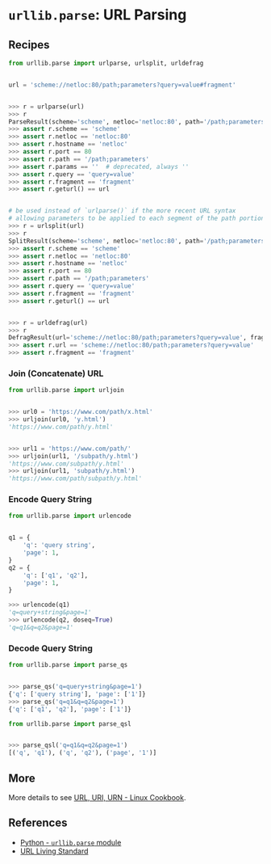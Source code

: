 # `urllib.parse`: URL Parsing

## Recipes

```python
from urllib.parse import urlparse, urlsplit, urldefrag


url = 'scheme://netloc:80/path;parameters?query=value#fragment'


>>> r = urlparse(url)
>>> r
ParseResult(scheme='scheme', netloc='netloc:80', path='/path;parameters', params='', query='query=value', fragment='fragment')
>>> assert r.scheme == 'scheme'
>>> assert r.netloc == 'netloc:80'
>>> assert r.hostname == 'netloc'
>>> assert r.port == 80
>>> assert r.path == '/path;parameters'
>>> assert r.params == ''  # deprecated, always ''
>>> assert r.query == 'query=value'
>>> assert r.fragment == 'fragment'
>>> assert r.geturl() == url


# be used instead of `urlparse()` if the more recent URL syntax
# allowing parameters to be applied to each segment of the path portion of the URL (see RFC 2396)
>>> r = urlsplit(url)
>>> r
SplitResult(scheme='scheme', netloc='netloc:80', path='/path;parameters', query='query=value', fragment='fragment')
>>> assert r.scheme == 'scheme'
>>> assert r.netloc == 'netloc:80'
>>> assert r.hostname == 'netloc'
>>> assert r.port == 80
>>> assert r.path == '/path;parameters'
>>> assert r.query == 'query=value'
>>> assert r.fragment == 'fragment'
>>> assert r.geturl() == url


>>> r = urldefrag(url)
>>> r
DefragResult(url='scheme://netloc:80/path;parameters?query=value', fragment='fragment')
>>> assert r.url == 'scheme://netloc:80/path;parameters?query=value'
>>> assert r.fragment == 'fragment'
```

### Join (Concatenate) URL

```python
from urllib.parse import urljoin


>>> url0 = 'https://www.com/path/x.html'
>>> urljoin(url0, 'y.html')
'https://www.com/path/y.html'


>>> url1 = 'https://www.com/path/'
>>> urljoin(url1, '/subpath/y.html')
'https://www.com/subpath/y.html'
>>> urljoin(url1, 'subpath/y.html')
'https://www.com/path/subpath/y.html'
```

### Encode Query String

```python
from urllib.parse import urlencode


q1 = {
    'q': 'query string',
    'page': 1,
}
q2 = {
    'q': ['q1', 'q2'],
    'page': 1,
}

>>> urlencode(q1)
'q=query+string&page=1'
>>> urlencode(q2, doseq=True)
'q=q1&q=q2&page=1'
```

### Decode Query String

```python
from urllib.parse import parse_qs


>>> parse_qs('q=query+string&page=1')
{'q': ['query string'], 'page': ['1']}
>>> parse_qs('q=q1&q=q2&page=1')
{'q': ['q1', 'q2'], 'page': ['1']}
```

```python
from urllib.parse import parse_qsl


>>> parse_qsl('q=q1&q=q2&page=1')
[('q', 'q1'), ('q', 'q2'), ('page', '1')]
```

## More

More details to see [URL, URI, URN - Linux Cookbook](https://lucas-six.github.io/linux-cookbook/cookbook/general_concepts/uri_url_urn).

## References

- [Python - `urllib.parse` module](https://docs.python.org/3/library/urllib.parse.html#urllib.parse)
- [URL Living Standard](https://url.spec.whatwg.org)
